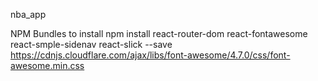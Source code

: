 nba_app

NPM Bundles to install
npm install react-router-dom react-fontawesome react-smple-sidenav react-slick --save
https://cdnjs.cloudflare.com/ajax/libs/font-awesome/4.7.0/css/font-awesome.min.css